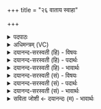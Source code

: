 +++
title = "२६ वाताय स्वाहा"

+++
<details><summary>पदपाठः</summary>

वाता॑य। स्वाहा॑। धू॒माय॑। स्वाहा॑। अ॒भ्राय॑। स्वाहा॑। मे॒घाय॑। स्वाहा॑। वि॒द्योत॑माना॒येति॑ वि॒ऽद्योत॑मानाय। स्वाहा॑। स्त॒नय॑ते। स्वाहा॑। अ॒व॒स्फूर्ज॑त॒ इत्य॑व॒ऽस्फूर्ज॑ते। स्वाहा॑। वर्ष॑ते। स्वाहा॑। अ॒व॒वर्ष॑त॒ इत्य॑व॒ऽवर्ष॑ते। स्वाहा॑। उ॒ग्रम्। वर्ष॑ते। स्वाहा॑। शी॒घ्रम्। वर्ष॑ते। स्वाहा॑। उ॒द्गृ॒ह्ण॒त इत्यु॑त्ऽगृह्ण॒ते। स्वाहा॑। उद्गृ॑हीता॒येत्युत्ऽगृ॑हीताय। स्वाहा॑। प्रु॒ष्ण॒ते। स्वाहा॑। शी॒का॒य॒ते। स्वाहा॑। प्रुष्वा॑भ्यः। स्वाहा॑। ह्रा॒दुनी॑भ्यः। स्वाहा॑। नी॒हा॒राय॑। स्वाहा॑। २६।
</details>

<details><summary>अधिमन्त्रम् (VC)</summary>

- वातादयो देवताः
- प्रजापतिर्ऋषिः
- स्वराडभिकृतिः
- ऋषभः
</details>

<details><summary>दयानन्द-सरस्वती (हि) - विषयः</summary>

फिर उसी विषय को अगले मन्त्र में कहा है ॥
</details>

<details><summary>दयानन्द-सरस्वती (हि) - पदार्थः</summary>

पदार्थान्वयभाषाः -  जिन मनुष्यों ने (वाताय) जो बहता है, उस पवन के लिये (स्वाहा) उस को शुद्ध करनेवाली यज्ञक्रिया (धूमाय) धूम के लिये (स्वाहा) यज्ञक्रिया (अभ्राय) मेघ के कारण के लिये (स्वाहा) यज्ञक्रिया (मेघाय) मेघ के लिये (स्वाहा) यज्ञक्रिया (विद्योतमानाय) बिजुली से प्रवृत्त हुए सघन बद्दल के लिये (स्वाहा) यज्ञक्रिया (स्तनयते) उत्तम शब्द करती हुई बिजुली के लिये (स्वाहा) यज्ञक्रिया (अवस्फूर्जते) एक-दूसरे के घिसने से वज्र के समान नीचे को चोट करते हुए विद्युत् के लिये (स्वाहा) शुद्ध करने हारी यज्ञक्रिया (वर्षते) जो बद्दल वर्षता है, उसके लिये (स्वाहा) यज्ञक्रिया (अववर्षते) मिलावट से तले ऊपर हुए बद्दलों में जो नीचेवाला है, उस बद्दल के लिये (स्वाहा) यज्ञक्रिया (उग्रम्) अतितीक्ष्णता से (वर्षते) वर्षते हुए बद्दल के लिये (स्वाहा) यज्ञक्रिया (शीघ्रम्) शीघ्र लपट-झपट से (वर्षते) वर्षते हुए बद्दल के लिये (स्वाहा) उक्त क्रिया (उद्गृह्णते) ऊपर से ऊपर बद्दलों के ग्रहण करनेवाले बद्दल के लिये (स्वाहा) उक्त क्रिया (उद्गृहीताय) जिसने ऊपर से ऊपर जल ग्रहण किया उस बद्दल के लिये (स्वाहा) शुद्धि करनेवाली यज्ञक्रिया (प्रुष्णते) पुष्टि करते हुए मेघ के लिये (स्वाहा) यज्ञक्रिया (शीकायते) जो सींचता अर्थात् ठहर-ठहर के वर्षता, उस मेघ के लिये (स्वाहा) यज्ञक्रिया (प्रुष्वाभ्यः) जो पूर्ण घनघोर वर्षा करते हैं, उन मेघों के अवयवों के लिये (स्वाहा) यज्ञक्रिया (ह्रादुनीभ्यः) अव्यक्त गड़गड़ शब्द करते हुए बद्दलों के लिये (स्वाहा) शुद्धि करनेवाली यज्ञक्रिया और (नीहाराय) कुहर के लिये (स्वाहा) उस की शुद्धि करनेवाली यज्ञक्रिया की है, वे संसार के प्राणपियारे होते हैं ॥२६ ॥
</details>

<details><summary>दयानन्द-सरस्वती (हि) - भावार्थः</summary>

भावार्थभाषाः -  जो मनुष्य यथाविधि अग्निहोत्र आदि यज्ञों को करते हैं, वे पवन आदि पदार्थों के शोधनेहारे होकर सब का हित करनेवाले हाते हैं ॥२६ ॥
</details>

<details><summary>दयानन्द-सरस्वती (सं) - विषयः</summary>

पुनस्तमेव विषयमाह ॥
</details>

<details><summary>दयानन्द-सरस्वती (सं) - पदार्थः</summary>

पदार्थान्वयभाषाः -  यैर्मनुष्यैर्वाताय स्वाहा धूमाय स्वाहाऽभ्राय स्वाहा मेघाय स्वाहा विद्योतमानाय स्वाहा स्तनयते स्वाहाऽवस्फूर्जते स्वाहा वर्षते स्वाहाऽववर्षते स्वाहोग्रं वर्षते स्वाहा शीघ्रं वर्षते स्वाहोद्गृह्णते स्वाहोद्गृहीताय स्वाहा प्रुष्णते स्वाहा शीकायते स्वाहा प्रुष्वाभ्यः स्वाहा ह्रादुनीभ्यः स्वाहा नीहाराय स्वाहा च प्रयुज्यते ते प्राणप्रिया जायन्ते ॥२६ ॥
</details>

<details><summary>दयानन्द-सरस्वती (सं) - भावार्थः</summary>

भावार्थभाषाः -  ये यथाविध्यग्निहोत्रादीन् कुर्वन्ति ते वाय्वादिशोधका भूत्वा सर्वेषां हितकरा भवन्ति ॥२६ ॥
</details>

<details><summary>सविता जोशी ← दयानन्दः (म) - भावार्थः</summary>

भावार्थभाषाः -  जी माणसे यथायोग्य अग्निहोत्र इत्यादी यज्ञ करतात. ती वायू, मेघ, विद्युत इत्यादी शुद्ध करून सर्वांचे हित करतात.
</details>